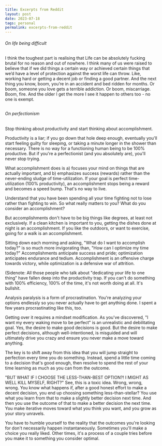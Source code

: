 ```yaml
---
title: Excerpts from Reddit
layout: post
date: 2023-07-18
tags: personal
permalink: excerpts-from-reddit
---
```

<h6><span>On life being difficult</span></h6><p style="margin-bottom: 30px" class="body"><span>I think the toughest part is realising that Life can be absolutely fucking brutal for no reason and out of nowhere. I think many of us were raised to believe that if we did things a certain way or achieved certain things that we’d have a level of protection against the worst life can throw. Like, working hard or getting a decent job or finding a good partner. And the next thing you know, boom, you’re in an accident and bed ridden for months. Or boom, someone you love gets a terrible addiction. Or boom, miscarriage. Boom, fire. And the older I get the more I see it happen to others too - no one is exempt.</span></p><h6><span>On perfectionism</span></h6><p class="body"><span>Stop thinking about productivity and start thinking about accomplishment.</span></p><p class="body"><span>Productivity is a liar; if you go down that hole deep enough, eventually you'll start feeling guilty for sleeping, or taking a minute longer in the shower than necessary. There is no way for a functioning human being to be 100% productive. But if you're a perfectionist (and you absolutely are), you'll never stop trying.</span></p><p class="body"><span>What accomplishment does is a) focuses your mind on things that are actually important, and b) emphasizes success (rewards) rather than the never-ending sludge of time-utilization. If your goal is perfect time-utilization (100% productivity), an accomplishment stops being a reward and becomes a speed bump. That's no way to live.</span></p><p class="body"><span>Understand that you have been spending all your time fighting not to lose rather than fighting to win. So what really matters to you? What do you consider an accomplishment?</span></p><p class="body"><span>But accomplishments don't have to be big things like degrees, at least not exclusively. If a clean kitchen is important to you, getting the dishes done at night is an accomplishment. If you like the outdoors, or want to exercise, going for a walk is an accomplishment.</span></p><p class="body"><span>Sitting down each morning and asking, "What do I want to accomplish today?" is so much more invigorating than, "How can I optimize my time today?" Accomplishments anticipate success and pride; optimization anticipates endurance and tedium. Accomplishment is an offensive charge towards victory, while optimization is a defensive war of attrition.</span></p><p class="body"><span>(Sidenote: All those people who talk about "dedicating your life to one thing" have fallen deep into the productivity trap. If you can't do something with 100% efficiency, 100% of the time, it's not worth doing at all. It's bullshit.</span></p><p class="body"><span>Analysis paralysis is a form of procrastination. You're analyzing your options endlessly so you never actually have to get anything done. I spent a few years procrastinating like this, too.</span></p><p class="body"><span>Getting over it requires a mindset modification. As you've discovered, "I want my every waking move to be perfect" is an unrealistic and debilitating goal. Yes, the desire to make good decisions is good. But the desire to make perfect decisions, although well-intentioned, is misguided and will ultimately drive you crazy and ensure you never make a move toward anything.</span></p><p class="body"><span>The key is to shift away from this idea that you will jump straight to perfection every time you do something. Instead, spend a little time coming to a decision that's good enough, then resolve to spend the rest of your time learning as much as you can from the outcome.</span></p><p class="body"><span>"BUT WHAT IF I CHOOSE THE LESS-THAN-BEST OPTION?! I MIGHT AS WELL KILL MYSELF, RIGHT?" See, this is a toxic idea. Wrong, wrong, wrong. You know what happens if, after a good honest effort to make a decent decision, you end up choosing something less-than-stellar? You use what you learn from that to make a slightly better decision next time. And then you use the outcome of that to make a better decision the next time. You make iterative moves toward what you think you want, and you grow as your story unravels.</span></p><p class="body"><span>You have to humble yourself to the reality that the outcomes you're looking for don't necessarily happen instantaneously. Sometimes you'll make a choice you really liked. Other times, it's a process of a couple tries before you make it to something you consider optimal.</span></p><p class="body"></p>